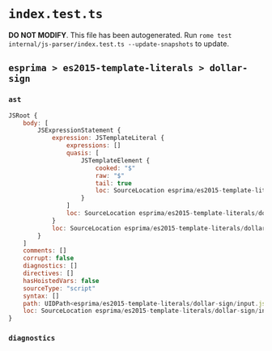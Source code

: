 # `index.test.ts`

**DO NOT MODIFY**. This file has been autogenerated. Run `rome test internal/js-parser/index.test.ts --update-snapshots` to update.

## `esprima > es2015-template-literals > dollar-sign`

### `ast`

```javascript
JSRoot {
	body: [
		JSExpressionStatement {
			expression: JSTemplateLiteral {
				expressions: []
				quasis: [
					JSTemplateElement {
						cooked: "$"
						raw: "$"
						tail: true
						loc: SourceLocation esprima/es2015-template-literals/dollar-sign/input.js 1:1-1:2
					}
				]
				loc: SourceLocation esprima/es2015-template-literals/dollar-sign/input.js 1:0-1:3
			}
			loc: SourceLocation esprima/es2015-template-literals/dollar-sign/input.js 1:0-1:3
		}
	]
	comments: []
	corrupt: false
	diagnostics: []
	directives: []
	hasHoistedVars: false
	sourceType: "script"
	syntax: []
	path: UIDPath<esprima/es2015-template-literals/dollar-sign/input.js>
	loc: SourceLocation esprima/es2015-template-literals/dollar-sign/input.js 1:0-2:0
}
```

### `diagnostics`

```

```
